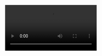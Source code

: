 <html>
 <body>
  <video src = "C:\Users\PC\Cloudike\온라인\온라인등록\업로드파일\상세페이지\2.제품\뒷고기류\댕강고기\댕강고기_상세\댕강고기_영상.mp4" autoplay controls>
   </video>
 </body>
 
 </html>
